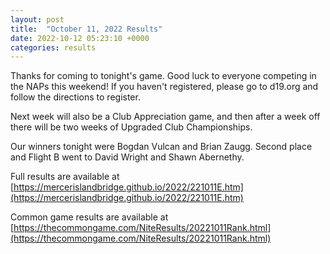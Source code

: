 ```yaml
---
layout: post
title:  "October 11, 2022 Results"
date: 2022-10-12 05:23:10 +0000
categories: results
---
```

Thanks for coming to tonight's game. Good luck to everyone competing in the NAPs this weekend! If you haven't registered, please go to d19.org and follow the directions to register.

Next week will also be a Club Appreciation game, and then after a week off there will be two weeks of Upgraded Club Championships.

Our winners tonight were Bogdan Vulcan and Brian Zaugg. Second place and Flight B went to David Wright and Shawn Abernethy.

Full results are available at [https://mercerislandbridge.github.io/2022/221011E.htm](https://mercerislandbridge.github.io/2022/221011E.htm)

Common game results are available at [https://thecommongame.com/NiteResults/20221011Rank.html](https://thecommongame.com/NiteResults/20221011Rank.html)
